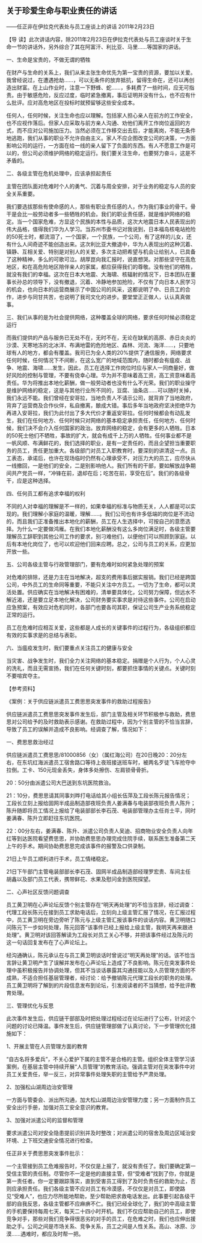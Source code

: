 ## 关于珍爱生命与职业责任的讲话

——任正非在伊拉克代表处与员工座谈上的讲话
2011年2月23日



【导  读】此次讲话内容，除2011年2月23日在伊拉克代表处与员工座谈时关于生命一节的讲话外，另外综合了其在阿富汗、利比亚、马里……等国家的讲话。



一、生命是宝贵的，不做无谓的牺牲

在财产与生命的关系上，我们从来主张生命优先为第一宝贵的资源，要加以关爱。我曾经说过，在遭遇抢劫……，可以无条件的放弃抵抗，留得生命在，还可以再创造出财富。在上山作业时，注意一下野蜂、蛇……，多耗费了一些时间，应无可指责。由于敏感危险，反应过度，临时紧急撤离，事后证明并没有什么，也不应有什么批评。应对高危地区在投标时就预留够这些安全成本。

任何人，任何时候，关注生命也应以理解。包括家人担心亲人在前方的工作安全，也不应视作落后。但家人应采取与前方亲人沟通、劝他们离开工作岗位返回的方式，而不应对公司施加压力。当然必须在工作移交出去后，才能离岗，不能无条件地逃跑，我们从事的职业不允许自由主义。家人不应企图改变公司的决策，一方面影响公司的运行，一方面在给一线的亲人留下了负面的东西。有人不愿意工作是可以的，但公司必须维护网络的稳定运行。我们要关注生命，也要努力奋斗，这是不矛盾的。

二、各级主管在危机处理中，应该承担起责任

主管在团队面对危难时个人的勇气、沉着与周全安排，对于业务的稳定与人员的安全关系重要。

我们要选拔那些有使命感的人，那些有职业责任感的人，作为我们事业的骨干。骨干是会比一般劳动者多一些牺牲的机会。我们的职业责任感，就是维护网络的稳定。当一个国家危难，方显这个民族的本性与品质，这次大地震日本人民表现出的伟大品格，值得我们华为人学习。当苏州市委书记对我说到，日本福岛核电站抢险的50死士时，都流泪了，一个国家，一个民族，一个公司，有了这样的儿女，还有什么人间奇迹不能创造出来。这次利比亚大撤退中，华为人表现出的这种沉着、镇静、互相关爱、特别是对别人的关爱，多次主动把希望与机会让给别人，已具备了这种精神，多么的可歌可泣。胡厚崑向我汇报时，说直想哭。对那些坚守在高危地区，和在高危险地区陪伴亲人的家属，都应获得我们的尊敬。没有他们的牺牲，就没有我们的幸福。这次在日本大地震、大海啸、核辐射的情况下，日本团队在董事长孙总的领导下，没有撤退，沉着、冷静地参加抢险，不仅有了向日本人民学习的机会，也向日本的运营商展示了中国公司的风采，这都说明了中、日员工的合作，进步与同甘共苦，也说明了我司文化的进步。要堂堂正正做人，认认真真做事。

三、我们从事的是为社会提供网络，这种覆盖全球的网络，要求任何时候必须稳定运行

而我们提供的产品与服务已无处不在，无时不在，无论在缺氧的高原、赤日炎炎的沙漠、天寒地冻的北冰洋、布满地雷的危险地区、森林、河流、海洋……，只要地球有人的地方，都会有覆盖。我司已为全人类的20%提供了通信服务，网络要求任何时候，任何情况下不间断，在这么宽广的地域范围内，随时都会有瘟疫、战争、地震、海啸……发生，因此，员工在选择工作岗位时应与家人一同商量好，做好风险的控制与管理，不要有侥幸心理。华为并不意味着高工资，高工资意味着高责任。华为将推出本地化薪酬，做一般劳动者也没有什么不光荣。我们的职业操守是维护网络的稳定，这是与其他行业所不同的，豆腐、油条店……可以随时关掉，我们永远不能。我们曾经在安哥拉，当地负责人不请示公司，就背弃了当地政府，背弃了运营商及合作伙伴，私自撤离，酿成大错。事后多年当地政府坚决拒绝华为再进入安哥拉，我们为此付出了多大代价才重返安哥拉。任何时候都会有动乱发生，我们在任何地方、任何时候只对网络的基本稳定承担责任，任何地方、任何时候，我们决不会介入任何国家的政治。放弃网络的稳定，会有更多的人牺牲。日本的50死士他们不牺牲，事故的扩大，就会有成千上万的人牺牲。任何事业都不是一帆风顺、布满鲜花的，我们选择的职业，是有一定责任的，而且企望担当重要职务的员工，责任更加重大。各级部门对员工入职教育时，要深刻的讲清这一点。员工表态，承诺后，也许在现场临时仍然有心理承受不，对压力大的员工，应尽快从一线撤回，一是他们的安全，二是别影响他人。我们所有的干部，要如解放战争期间共产党员一样，“冲锋在前，退却在后；吃苦在前，享受在后”。我们的各级骨干，应是这种选择。

四、任何员工都有追求幸福的权利

不同的人对幸福的理解是不一样的，如果幸福的标准与物质无关，人人都是可以实现的。我们理解小家庭的温暖，理解……。我们公司也有许多低端的岗位是不流动的，而且我们正准备推出本地化的薪酬，员工在人生选择中，可按自己的意愿选择。为什么一定要做鸿雁。在我们本地化薪酬没有这么多岗位满足时，各级主管要理解员工辞职到其他公司工作的要求，别刁难他们，以便他们可以照顾到家庭。以后有本地化岗位了，也可以欢迎他们回来应聘。总之，公司与员工的关系，应更加开放一些。

五、公司各级主管与行政管理部门，要有危难时如何紧急处理的预案

对危难的排除，还是力主在当地解决，超支的费用事后据实报销。我们已经是跨国公司，中外员工的生命同等重要，不能只关注中方员工。一切为了生命，都可以灵活处置。供应确实在当地解决有困难的，清单要具体化，公司努力保障，但远水不解近渴，还是要立足本地化解决，公司财务要实事求是对待这些事件。公司在启动应急预案，有效应对危机同时，各部门也要各司其职，保证公司生产业务系统稳定正常的运行。

员工在危难时应相互关爱，这些都是人成长的关键事件的过程行为，各级组织都应有效的实事求是的总结与表彰。

六、当瘟疫发生时，我们要重点关注员工的健康与安全

当灾害、战争发生时，我们全力关注网络的基本稳定。捐赠是个人行为，个人心灵的洗礼，而且无需宣扬，我们在任何关键时刻，都要抓住事情的关键点。关键时刻不要喧宾夺主。



【参考资料】

《案例：关于供应链派遣员工费思思突发事件的救助过程报告》



供应链派遣员工费思思突发事件发生后，部门主管及相关环节积极参与救助，费思思对公司给予的及时救助表示感谢。在救助过程中，因为个别主管的不恰当言辞，导致了员工的误解并造成不良影响。经调查了解，情况如下：

一、费思思救治经过

供应链派遣员工费思思/81000856（女）（属红海公司）在20日晚20：20分左右，在东坑红海派遣员工宿舍路口等待上夜班接送班车时，被两名歹徒飞车抢夺中拉倒。工卡、150元现金丢失，身体多处擦伤、左肩锁骨骨折。

20：50分由派遣公司大巴送到东坑医院救治。

21：10分，费思思请其同事刘晔打电话给其小组长伍萍及工段长陈元报告情况；工段长立刻上报给固网半成品制造部夜班负责人姜满春与电装部夜班负责人陈升；陈升随即将员工情况上报给了电装部部长李石茂、电装部管理办主任肖士平，同时姜满春、陈升立即赶往东坑医院。

22：00分左右，姜满春、陈升、派遣公司负责人吴迪、招商物业安全负责人向年红等到达医院看望费思思，并协助费思思办理完成住院手续，联系医生准备第二天上午的手术。期间协助费思思完成该事件的报警及口供录制。

21日上午员工顺利进行手术，员工情绪稳定。

21日下午部门主管电装部部长李石茂、固网半成品制造部经理罗宏贵、车间主任胡鑫以及部门员工代表，携带鲜花、水果及慰问金到医院探望。

二、心声社区反馈问题调查

员工黄卫明在心声论坛反馈个别主管存在“明天再处理”的不恰当言辞，经过调查：代理工段长陈元在接到员工求助电话后，立刻向上级主管汇报了情况，在汇报过程中，员工黄卫明在旁边旁听了陈元与上级主管汇报该事件的谈话内容。黄卫明随口问陈元下一步如何处理，陈元回答“该事件已经上报给上级主管，我明天再来跟进处理”。黄卫明对该回答解读为工段长对员工关心不够，并把该事件经过及陈元的这一句话回复发布在了心声论坛上。

经沟通确认，陈元承认在与员工黄卫明谈话时曾说过“明天再处理”的话。该不恰当言辞让黄卫明产生了误解并发布在心声论坛上造成了不良影响。陈元在突发事件处理中虽积极报告并协调处理，但其不当谈话暴露其沟通技能以及人员管理方面的不成熟，不适合担任基层管理者，经讨论：给予撤销陈元代理工段长的职务的处理。员工黄卫明将了解到的片段信息发布到论坛，引发阅读者的不当猜想，给予批评教育处理。

三、管理优化与反思

此次事件发生后，供应链干部部及时把处理过程经过在论坛进行了公布，针对这个问题的讨论已降温。事件发生后，供应链管理部做了认真讨论，下一步管理优化措施如下：

1、开展主管在人员管理方面的教育

“自古名将多爱兵”，不关心爱护下属的主管不是合格的主管。组织全体主管学习该案例，在基层主管中持续开展“人员管理”的教育活动。强调主管对在突发事件中对员工关爱责任，举一反三，对异常事件处理失职的主管给予严肃处理。

2、加强松山湖周边治安管理

一方面与管委会、派出所沟通，加大松山湖周边治安管理力度；另一方面制作员工安全出行手册，加强对员工安全意识的教育。

3、加强对派遣公司的监督和管理

要求派遣公司对安全隐患提前识别并及时整改；对派遣公司的宿舍及周边区域治安环境、上下班交通安全情况进行检查。

任正非关于费思思突发事件批示：

一个主管接到员工危难报告时，不仅仅是上报了，就没有责任了。我们要确定第一受信主管的责任制。尽管你不一定是他的直接主管，但“受难者”找到了你，你就是第一责任者。你一定要跟踪落实，直到受害员工得到了及时负责任的救助为止，否则应承担责任。我们各级主管不应对员工有冷漠感，不仅仅是对员工，即使路见“受难人”，也应力尽所能地帮助，至少帮助把求救电话发出。此事要引起各级干部的自我反思，各级主管都不应麻痹不仁。我们已经全球化了，我们的中高级主管的手机要保持每周七天，每天二十四小时开机。我们不仅应帮助自己的员工，即使竞争对手，那些对我们竞争得很恶劣的对手的员工，在危难之时，我们也应伸出援助之手。公司之间是市场关系、竞争关系，员工之间是人性关系。高山、冰原、沙漠……遇难时，都应及时帮一把。
